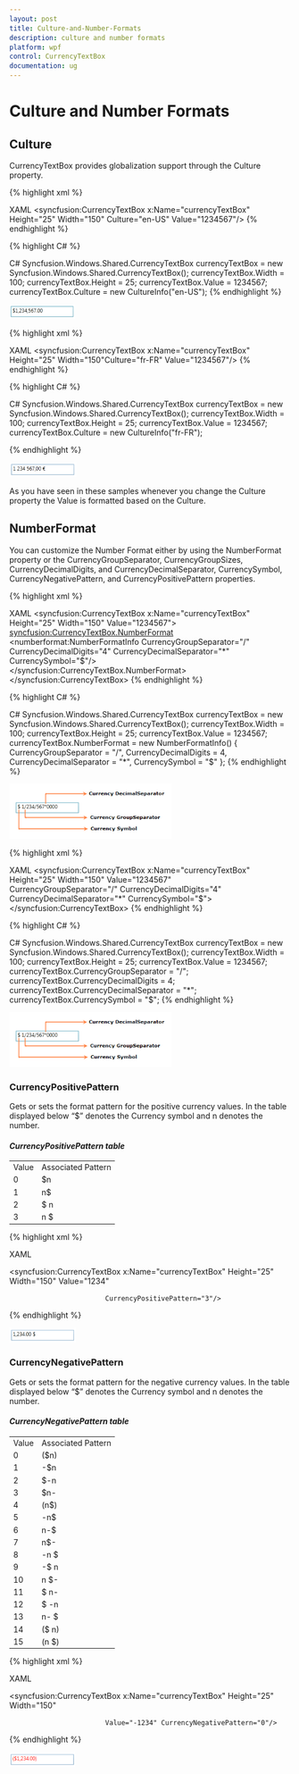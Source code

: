 ```yaml
---
layout: post
title: Culture-and-Number-Formats
description: culture and number formats
platform: wpf
control: CurrencyTextBox 
documentation: ug
---
```


# Culture and Number Formats

## Culture

CurrencyTextBox provides globalization support through the Culture property. 



{% highlight xml %}

XAML
<syncfusion:CurrencyTextBox x:Name="currencyTextBox" Height="25" Width="150" Culture="en-US" Value="1234567"/>
{% endhighlight %}

{% highlight C# %}

C#
Syncfusion.Windows.Shared.CurrencyTextBox currencyTextBox = new Syncfusion.Windows.Shared.CurrencyTextBox();
currencyTextBox.Width = 100;
currencyTextBox.Height = 25;
currencyTextBox.Value = 1234567;
currencyTextBox.Culture = new CultureInfo("en-US");
{% endhighlight %}


![](Culture-and-Number-Formats_images/Culture-and-Number-Formats_img1.png)





{% highlight xml %}

XAML
<syncfusion:CurrencyTextBox x:Name="currencyTextBox" Height="25" Width="150"Culture="fr-FR" Value="1234567"/>
{% endhighlight %}

{% highlight C# %}

C#
Syncfusion.Windows.Shared.CurrencyTextBox currencyTextBox = new Syncfusion.Windows.Shared.CurrencyTextBox();
currencyTextBox.Width = 100;
currencyTextBox.Height = 25;
currencyTextBox.Value = 1234567;
currencyTextBox.Culture = new CultureInfo("fr-FR");

{% endhighlight %}

![](Culture-and-Number-Formats_images/Culture-and-Number-Formats_img2.png)


As you have seen in these samples whenever you change the Culture property the Value is formatted based on the Culture.

## NumberFormat

You can customize the Number Format either by using the NumberFormat property or the CurrencyGroupSeparator, CurrencyGroupSizes, CurrencyDecimalDigits, and CurrencyDecimalSeparator, CurrencySymbol, CurrencyNegativePattern, and CurrencyPositivePattern properties.




{% highlight xml %}

XAML
<syncfusion:CurrencyTextBox x:Name="currencyTextBox" Height="25" Width="150"  Value="1234567">   
 <syncfusion:CurrencyTextBox.NumberFormat>        
<numberformat:NumberFormatInfo CurrencyGroupSeparator="/" CurrencyDecimalDigits="4" CurrencyDecimalSeparator="*"   CurrencySymbol="$"/>  
  </syncfusion:CurrencyTextBox.NumberFormat></syncfusion:CurrencyTextBox>
{% endhighlight %}

{% highlight C# %}

C#
Syncfusion.Windows.Shared.CurrencyTextBox currencyTextBox = new  Syncfusion.Windows.Shared.CurrencyTextBox();
currencyTextBox.Width = 100;
currencyTextBox.Height = 25;
currencyTextBox.Value = 1234567;
currencyTextBox.NumberFormat = new NumberFormatInfo() { CurrencyGroupSeparator = "/", CurrencyDecimalDigits = 4, CurrencyDecimalSeparator = "*", 
  CurrencySymbol = "$" };
{% endhighlight %}

![](Culture-and-Number-Formats_images/Culture-and-Number-Formats_img3.png)





{% highlight xml %}

XAML
<syncfusion:CurrencyTextBox x:Name="currencyTextBox" Height="25" Width="150" Value="1234567"                           
 CurrencyGroupSeparator="/" CurrencyDecimalDigits="4"    CurrencyDecimalSeparator="*" CurrencySymbol="$">
 </syncfusion:CurrencyTextBox>
{% endhighlight %}

{% highlight C# %}

C#
Syncfusion.Windows.Shared.CurrencyTextBox currencyTextBox = new   Syncfusion.Windows.Shared.CurrencyTextBox();
currencyTextBox.Width = 100;
currencyTextBox.Height = 25;
currencyTextBox.Value = 1234567;
currencyTextBox.CurrencyGroupSeparator = "/";
currencyTextBox.CurrencyDecimalDigits = 4;
currencyTextBox.CurrencyDecimalSeparator = "*";
currencyTextBox.CurrencySymbol = "$";
{% endhighlight %}


![](Culture-and-Number-Formats_images/Culture-and-Number-Formats_img4.png)



### CurrencyPositivePattern

Gets or sets the format pattern for the positive currency values. In the table displayed below “$” denotes the Currency symbol and n denotes the number.

#### _CurrencyPositivePattern table_

<table>
<tr>
<td>
Value</td><td>
Associated Pattern</td></tr>
<tr>
<td>
0</td><td>
$n</td></tr>
<tr>
<td>
1</td><td>
n$</td></tr>
<tr>
<td>
2</td><td>
$ n</td></tr>
<tr>
<td>
3</td><td>
n $</td></tr>
</table>

{% highlight xml %}

XAML



<syncfusion:CurrencyTextBox x:Name="currencyTextBox" Height="25" Width="150" Value="1234" 

                            CurrencyPositivePattern="3"/>

{% endhighlight %}

![](Culture-and-Number-Formats_images/Culture-and-Number-Formats_img5.png)



### CurrencyNegativePattern

Gets or sets the format pattern for the negative currency values. In the table displayed below “$” denotes the Currency symbol and n denotes the number.

#### _CurrencyNegativePattern table_

<table>
<tr>
<td>
Value</td><td>
Associated Pattern</td></tr>
<tr>
<td>
0</td><td>
($n)</td></tr>
<tr>
<td>
1</td><td>
-$n</td></tr>
<tr>
<td>
2</td><td>
$-n</td></tr>
<tr>
<td>
3</td><td>
$n-</td></tr>
<tr>
<td>
4</td><td>
(n$)</td></tr>
<tr>
<td>
5</td><td>
-n$</td></tr>
<tr>
<td>
6</td><td>
n-$</td></tr>
<tr>
<td>
7</td><td>
n$-</td></tr>
<tr>
<td>
8</td><td>
-n $</td></tr>
<tr>
<td>
9</td><td>
-$ n</td></tr>
<tr>
<td>
10</td><td>
n $-</td></tr>
<tr>
<td>
11</td><td>
$ n-</td></tr>
<tr>
<td>
12</td><td>
$ -n</td></tr>
<tr>
<td>
13</td><td>
n- $</td></tr>
<tr>
<td>
14</td><td>
($ n)</td></tr>
<tr>
<td>
15</td><td>
(n $)</td></tr>
</table>

{% highlight xml %}

XAML



<syncfusion:CurrencyTextBox x:Name="currencyTextBox" Height="25" Width="150" 

                            Value="-1234" CurrencyNegativePattern="0"/>

{% endhighlight %}

![](Culture-and-Number-Formats_images/Culture-and-Number-Formats_img6.png)




